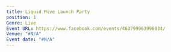 ```yaml
---
title: Liquid Hive Launch Party
position: 1
Genre: Live
Event URL: https://www.facebook.com/events/463799963996034/
Venue: "#N/A"
Event date: "#N/A"
---
```


